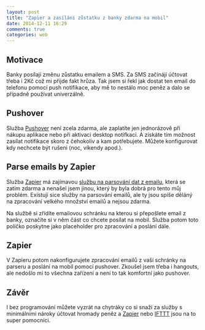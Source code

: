```yaml
---
layout: post
title: "Zapier a zasílání zůstatku z banky zdarma na mobil"
date: 2014-12-11 16:29
comments: true
categories: web
---
```


## Motivace
Banky posílají změnu zůstatku emailem a SMS. Za SMS začínájí účtovat třeba i 2Kč což mi přijde fakt hrůza. Tak jsem si řekl jak dostat ten email do telefonu pomocí push notifikace, aby mě to nestálo moc peněz a dalo se případně používat univerzálně.

## Pushover
Služba [Pushover](https://pushover.net/) není zcela zdarma, ale zaplatíte jen jednorázově při nákupu aplikace nebo při aktivaci desktop notifkací. A získáte tím možnost zasílat notifikace skoro z čehokoliv a kam potřebujete. Můžete konfigurovat kdy nechcete být rušeni (noc, víkendy apod.). 

## Parse emails by Zapier 
Služba [Zapier](https://zapier.com/) má zajímavou [službu na parsování dat z emailu](http://parser.zapier.com/), která se zatím zdarma a nenašel jsem jinou, který by byla dobrá pro tento můj problém. Existují sice služby na parsování emailů, ale ty jsou spíše děláný na zpracování velkého množství emailů a nejsou zdarma.

Na službě si zřídíte emailovou schránku na kterou si přepošlete email z banky, označíte si v něm část co chcete posílat na mobil. Služba potom toto políčko poskytne jako placeholder pro zpracování a poslání dále.

## Zapier
V Zapieru potom nakonfigurujete zpracování emailů z vaší schránky na parseru a poslání na mobil pomocí pushover. Zkoušel jsem třeba i hangouts, ale nedošlo mi to všechna zařízení a není to tak komfortní jako pushover.

## Závěr
I bez programování můžete vyzrát na chytráky co si snaží za služby s minimálními nároky účtovat hromady peněz a [Zapier](https://zapier.com/) nebo [IFTTT](https://ifttt.com) jsou na  to super pomocníci.


